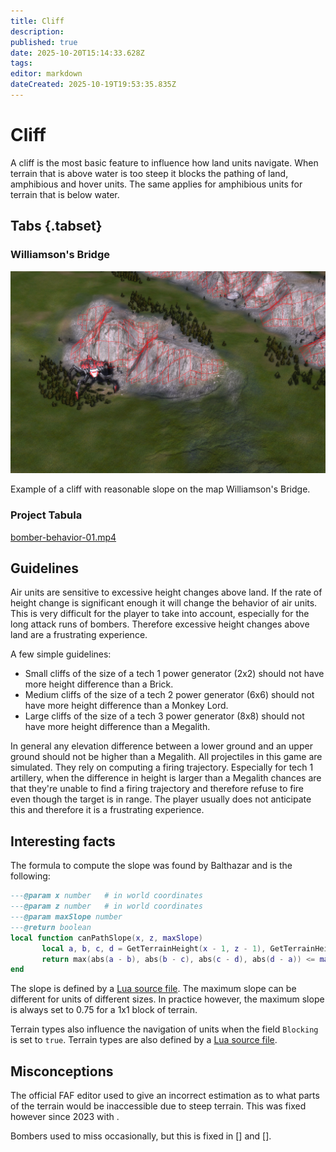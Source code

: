 ```yaml
---
title: Cliff
description: 
published: true
date: 2025-10-20T15:14:33.628Z
tags: 
editor: markdown
dateCreated: 2025-10-19T19:53:35.835Z
---
```


# Cliff

A cliff is the most basic feature to influence how land units navigate. When terrain that is above water is too steep it blocks the pathing of land, amphibious and hover units. The same applies for amphibious units for terrain that is below water. 

## Tabs {.tabset}
### Williamson's Bridge

![cliff-williamson-bridge.png](/teams/matchmaker-team/cliff-williamson-bridge.png)

Example of a cliff with reasonable slope on the map Williamson's Bridge.

### Project Tabula

[bomber-behavior-01.mp4](/teams/matchmaker-team/bomber-behavior-01.mp4)

## Guidelines

Air units are sensitive to excessive height changes above land. If the rate of height change is significant enough it will change the behavior of air units. This is very difficult for the player to take into account, especially for the long attack runs of bombers. Therefore excessive height changes above land are a frustrating experience. 

A few simple guidelines:

- Small cliffs of the size of a tech 1 power generator (2x2) should not have more height difference than a Brick.
- Medium cliffs of the size of a tech 2 power generator (6x6) should not have more height difference than a Monkey Lord.
- Large cliffs of the size of a tech 3 power generator (8x8) should not have more height difference than a Megalith. 

In general any elevation difference between a lower ground and an upper ground should not be higher than a Megalith. All projectiles in this game are simulated. They rely on computing a firing trajectory. Especially for tech 1 artillery, when the difference in height is larger than a Megalith chances are that they're unable to find a firing trajectory and therefore refuse to fire even though the target is in range. The player usually does not anticipate this and therefore it is a frustrating experience.

## Interesting facts

The formula to compute the slope was found by Balthazar and is the following:

```lua
---@param x number   # in world coordinates
---@param z number   # in world coordinates
---@param maxSlope number
---@return boolean
local function canPathSlope(x, z, maxSlope) 
       local a, b, c, d = GetTerrainHeight(x - 1, z - 1), GetTerrainHeight(x - 1, z), GetTerrainHeight(x, z), GetTerrainHeight(x, z - 1) 
       return max(abs(a - b), abs(b - c), abs(c - d), abs(d - a)) <= maxSlope 
end
```

The slope is defined by a [Lua source file](https://github.com/FAForever/fa/blob/develop/lua/footprints.lua). The maximum slope can be different for units of different sizes. In practice however, the maximum slope is always set to 0.75 for a 1x1 block of terrain.

Terrain types also influence the navigation of units when the field `Blocking` is set to `true`. Terrain types are also defined by a [Lua source file](https://github.com/FAForever/fa/blob/develop/lua/TerrainTypes.lua). 

## Misconceptions

The official FAF editor used to give an incorrect estimation as to what parts of the terrain would be inaccessible due to steep terrain.  This was fixed however since 2023 with []().

Bombers used to miss occasionally, but this is fixed in [] and []. 
